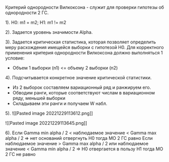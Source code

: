 Критерий однородности Вилкоксона - служит для проверки гипотезы об однородности 2 ГС.

1). H0: m1 = m2;  H1: m1 != m2

2). Задается уровень значимости Alpha.

3). Задается критическая статистика, которая позволяет определить меру 
расхождения имещейся выборки  с гипотезой H0.
Для корректного применения критерия однородности Вилкоксона должно выполняться 1 условие:

* Объем 1 выборки (n1) <= объему 2 выборки (n2)

4). Подсчитывается конкретное значение критической статистики.
* Из 2 выборок составляем вариационный ряд и ранжируем его.
* Обводим ранги, которые соответствуют числам в вариационном ряду, меньшей выборки  
* Складываем эти ранги и получаем W набл.

5).
![[Pasted image 20221229113612.png]]

![[Pasted image 20221229113645.png]]

6). Если Gamma min alpha / 2 < наблюдаемое значение < Gamma max alpha / 2 => нет оснований отвергнуть H0 тогда МО 2 ГС равно
Если наблюдаемое значение > Gamma max alpha / 2 или наблюдаемое значение < Gamma min alpha / 2   =>  H0 отвергается в пользу H1 тогда МО 2 ГС не равно